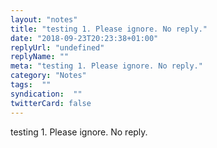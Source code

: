 ```yaml
---
layout: "notes"
title: "testing 1. Please ignore. No reply."
date: "2018-09-23T20:23:38+01:00"
replyUrl: "undefined"
replyName: ""
meta: "testing 1. Please ignore. No reply."
category: "Notes"
tags:  ""
syndication:  ""
twitterCard: false
---
```

testing 1. Please ignore. No reply.
